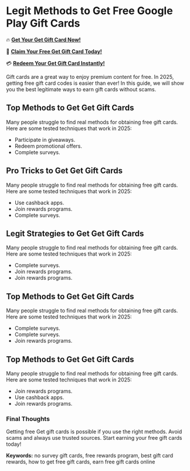 # Legit Methods to Get Free Google Play Gift Cards

🔥 **[Get Your Get Gift Card Now!](https://www.apkhub.site/)**  

🎁 **[Claim Your Free Get Gift Card Today!](https://www.apkhub.site/)**  

💳 **[Redeem Your Get Gift Card Instantly!](https://www.apkhub.site/)**  

Gift cards are a great way to enjoy premium content for free. In 2025, getting free gift card codes is easier than ever! In this guide, we will show you the best legitimate ways to earn gift cards without scams.

## Top Methods to Get Get Gift Cards

Many people struggle to find real methods for obtaining free gift cards. Here are some tested techniques that work in 2025:

- Participate in giveaways.
- Redeem promotional offers.
- Complete surveys.

## Pro Tricks to Get Get Gift Cards

Many people struggle to find real methods for obtaining free gift cards. Here are some tested techniques that work in 2025:

- Use cashback apps.
- Join rewards programs.
- Complete surveys.

## Legit Strategies to Get Get Gift Cards

Many people struggle to find real methods for obtaining free gift cards. Here are some tested techniques that work in 2025:

- Complete surveys.
- Join rewards programs.
- Join rewards programs.

## Top Methods to Get Get Gift Cards

Many people struggle to find real methods for obtaining free gift cards. Here are some tested techniques that work in 2025:

- Complete surveys.
- Complete surveys.
- Join rewards programs.

## Top Methods to Get Get Gift Cards

Many people struggle to find real methods for obtaining free gift cards. Here are some tested techniques that work in 2025:

- Join rewards programs.
- Use cashback apps.
- Join rewards programs.

### Final Thoughts

Getting free Get gift cards is possible if you use the right methods. Avoid scams and always use trusted sources. Start earning your free gift cards today!

**Keywords:** no survey gift cards, free rewards program, best gift card rewards, how to get free gift cards, earn free gift cards online
